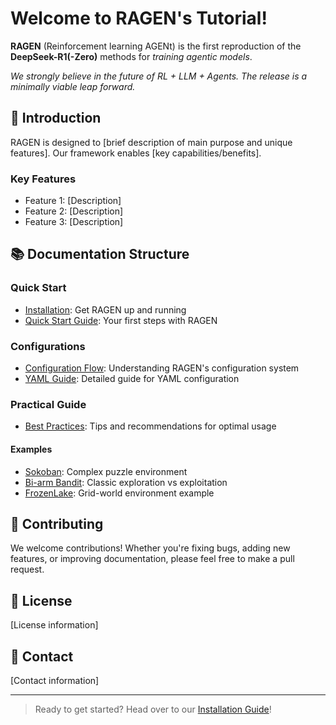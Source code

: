 # Welcome to RAGEN's Tutorial!

**RAGEN** (Reinforcement learning AGENt) is the first reproduction of the **DeepSeek-R1(-Zero)** methods for *training agentic models*.

*We strongly believe in the future of RL + LLM + Agents. The release is a minimally viable leap forward.*

## 🚀 Introduction

RAGEN is designed to [brief description of main purpose and unique features]. Our framework enables [key capabilities/benefits].

### Key Features

- Feature 1: [Description]
- Feature 2: [Description]
- Feature 3: [Description]

## 📚 Documentation Structure

### Quick Start
- [Installation](quickstart/installation.md): Get RAGEN up and running
- [Quick Start Guide](quickstart/quick_start.md): Your first steps with RAGEN

### Configurations
- [Configuration Flow](configurations/config_flow.md): Understanding RAGEN's configuration system
- [YAML Guide](configurations/yaml_guide.md): Detailed guide for YAML configuration

### Practical Guide
- [Best Practices](practical_guide/best_practices.md): Tips and recommendations for optimal usage

#### Examples
- [Sokoban](practical_guide/examples/sokoban.md): Complex puzzle environment
- [Bi-arm Bandit](practical_guide/examples/bi_arm_bandit.md): Classic exploration vs exploitation
- [FrozenLake](practical_guide/examples/frozenlake.md): Grid-world environment example

## 🤝 Contributing

We welcome contributions! Whether you're fixing bugs, adding new features, or improving documentation, please feel free to make a pull request.

## 📝 License

[License information]

## 📮 Contact

[Contact information]

---

> Ready to get started? Head over to our [Installation Guide](quickstart/installation.md)!